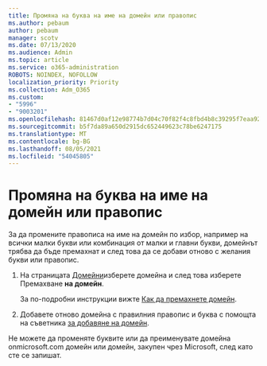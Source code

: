 ```yaml
---
title: Промяна на буква на име на домейн или правопис
ms.author: pebaum
author: pebaum
manager: scotv
ms.date: 07/13/2020
ms.audience: Admin
ms.topic: article
ms.service: o365-administration
ROBOTS: NOINDEX, NOFOLLOW
localization_priority: Priority
ms.collection: Adm_O365
ms.custom:
- "5996"
- "9003201"
ms.openlocfilehash: 81467d0af12e98774b7d04c70f82f4c8fbd4b8c39295f7eaa925cbfe14042f9e
ms.sourcegitcommit: b5f7da89a650d2915dc652449623c78be6247175
ms.translationtype: MT
ms.contentlocale: bg-BG
ms.lasthandoff: 08/05/2021
ms.locfileid: "54045805"
---
```

# <a name="change-a-domain-name-letter-case-or-spelling"></a>Промяна на буква на име на домейн или правопис

За да промените правописа на име на домейн по избор, например на всички малки букви или комбинация от малки и главни букви, домейнът трябва да бъде премахнат и след това да се добави отново с желания букви или правопис.

1. На страницата [Домейни](https://admin.microsoft.com/Adminportal#/Domains)изберете домейна и след това изберете Премахване  **на домейн**.</br>

    За по-подробни инструкции вижте [Как да премахнете домейн](https://docs.microsoft.com/microsoft-365/admin/get-help-with-domains/remove-a-domain?view=o365-worldwide).

2. Добавете отново домейна с правилния правопис и буква с помощта на съветника [за добавяне на домейн](https://admin.microsoft.com/Adminportal#/Domains/Wizard).

Не можете да променяте буквите или да преименувате домейна onmicrosoft.com домейн или домейн, закупен чрез Microsoft, след като сте се запишат.